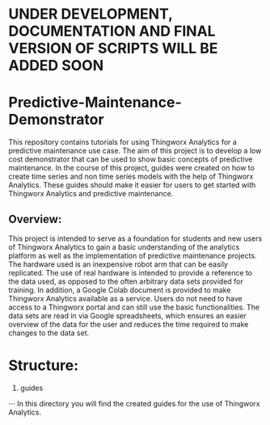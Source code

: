 # UNDER DEVELOPMENT, DOCUMENTATION AND FINAL VERSION OF SCRIPTS WILL BE ADDED SOON

# Predictive-Maintenance-Demonstrator
This repository contains tutorials for using Thingworx Analytics for a predictive maintenance use case. The aim of this project is to develop a low cost demonstrator that can be used to show basic concepts of predictive maintenance. In the course of this project, guides were created on how to create time series and non time series models with the help of Thingworx Analytics. These guides should make it easier for users to get started with Thingworx Analytics and predictive maintenance.

## Overview:
This project is intended to serve as a foundation for students and new users of Thingworx Analytics to gain a basic understanding of the analytics platform as well as the implementation of predictive maintenance projects. The hardware used is an inexpensive robot arm that can be easily replicated. The use of real hardware is intended to provide a reference to the data used, as opposed to the often arbitrary data sets provided for training. 
In addition, a Google Colab document is provided to make Thingworx Analytics available as a service. Users do not need to have access to a Thingworx portal and can still use the basic functionalities. The data sets are read in via Google spreadsheets, which ensures an easier overview of the data for the user and reduces the time required to make changes to the data set.

# Structure:
1. guides

⋅⋅⋅ In this directory you will find the created guides for the use of Thingworx Analytics.





